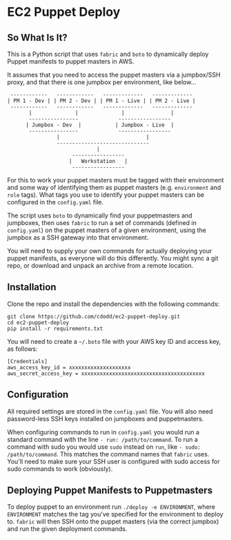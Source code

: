 # EC2 Puppet Deploy

## So What Is It?
This is a Python script that uses `fabric` and `boto` to dynamically deploy
Puppet manifests to puppet masters in AWS.

It assumes that you need to access the puppet masters via a jumpbox/SSH proxy,
and that there is one jumpbox per environment, like below...

```
 ------------   ------------   -------------   -------------
| PM 1 - Dev | | PM 2 - Dev | | PM 1 - Live | | PM 2 - Live |
 ------------   ------------   -------------   -------------
       |              |              |               |
       ----------------             -----------------
      | Jumpbox - Dev  |           | Jumpbox - Live  |
       ----------------             -----------------
                |                            |
                ------------------------------
                             |
                     -----------------
                    |   Workstation   |
                     -----------------
```

For this to work your puppet masters must be tagged with their environment and
some way of identifying them as puppet masters (e.g. `environment` and `role`
tags). What tags you use to identify your puppet masters can be configured in
the `config.yaml` file.

The script uses `boto` to dynamically find your puppetmasters and jumpboxes,
then uses `fabric` to run a set of commands (defined in `config.yaml`) on the
puppet masters of a given environment, using the jumpbox as a SSH gateway into
that environment.

You will need to supply your own commands for actually deploying your puppet
manifests, as everyone will do this differently. You might sync a git repo, or
download and unpack an archive from a remote location.

## Installation
Clone the repo and install the dependencies with the following commands:

```
git clone https://github.com/cdodd/ec2-puppet-deploy.git
cd ec2-puppet-deploy
pip install -r requirements.txt
```

You will need to create a `~/.boto` file with your AWS key ID and access
key, as follows:

```
[Credentials]
aws_access_key_id = xxxxxxxxxxxxxxxxxxxx
aws_secret_access_key = xxxxxxxxxxxxxxxxxxxxxxxxxxxxxxxxxxxxxxxx
```

## Configuration
All required settings are stored in the `config.yaml` file. You will also need
password-less SSH keys installed on jumpboxes and puppetmasters.

When configuring commands to run in `config.yaml` you would run a standard
command with the line `- run: /path/to/command`. To run a command with sudo you
would use `sudo` instead on `run`, like `- sudo: /path/to/command`. This
matches the command names that `fabric` uses. You'll need to make sure your SSH
user is configured with sudo access for sudo commands to work (obviously).

## Deploying Puppet Manifests to Puppetmasters
To deploy puppet to an environment run `./deploy -e ENVIRONMENT`, where
`ENVIRONMENT` matches the tag you've specified for the environment to deploy
to. `fabric` will then SSH onto the puppet masters (via the correct jumpbox)
and run the given deployment commands.
